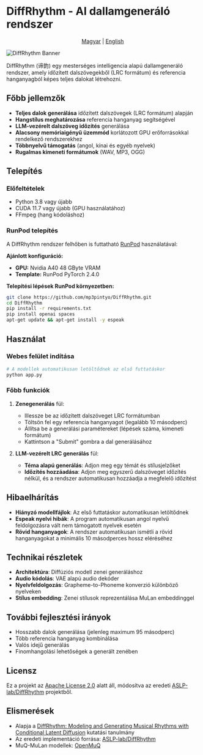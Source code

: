 # DiffRhythm - AI dallamgeneráló rendszer

<div align="center">
  <p>
    <a href="README.md">Magyar</a> |
    <a href="README_EN.md">English</a>
  </p>
</div>

![DiffRhythm Banner](https://github.com/ASLP-lab/DiffRhythm.github.io/blob/main/static/images/diffrhythem-logo-name.jpg?raw=true)

DiffRhythm (谛韵) egy mesterséges intelligencia alapú dallamgeneráló rendszer, amely időzített dalszövegekből (LRC formátum) és referencia hanganyagból képes teljes dalokat létrehozni.

## Főbb jellemzők

- **Teljes dalok generálása** időzített dalszövegek (LRC formátum) alapján
- **Hangstílus meghatározása** referencia hanganyag segítségével
- **LLM-vezérelt dalszöveg időzítés** generálása
- **Alacsony memóriaigényű üzemmód** korlátozott GPU erőforrásokkal rendelkező rendszerekhez
- **Többnyelvű támogatás** (angol, kínai és egyéb nyelvek)
- **Rugalmas kimeneti formátumok** (WAV, MP3, OGG)

## Telepítés

### Előfeltételek

- Python 3.8 vagy újabb
- CUDA 11.7 vagy újabb (GPU használatához)
- FFmpeg (hang kódoláshoz)

### RunPod telepítés

A DiffRhythm rendszer felhőben is futtatható [RunPod](https://runpod.io?ref=2pdhmpu1) használatával:

**Ajánlott konfiguráció:**
- **GPU:** Nvidia A40 48 GByte VRAM
- **Template:** RunPod PyTorch 2.4.0

**Telepítési lépések RunPod környezetben:**
```bash
git clone https://github.com/mp3pintyo/DiffRhythm.git
cd DiffRhythm
pip install -r requirements.txt
pip install openai spaces
apt-get update && apt-get install -y espeak
```

## Használat

### Webes felület indítása

```bash
# A modellek automatikusan letöltődnek az első futtatáskor
python app.py
```

### Főbb funkciók

1. **Zenegenerálás** fül:
   - Illessze be az időzített dalszöveget LRC formátumban
   - Töltsön fel egy referencia hanganyagot (legalább 10 másodperc)
   - Állítsa be a generálási paramétereket (lépések száma, kimeneti formátum)
   - Kattintson a "Submit" gombra a dal generálásához

2. **LLM-vezérelt LRC generálás** fül:
   - **Téma alapú generálás**: Adjon meg egy témát és stílusjelzőket
   - **Időzítés hozzáadása**: Adjon meg egyszerű dalszöveget időzítés nélkül, és a rendszer automatikusan hozzáadja a megfelelő időzítést

## Hibaelhárítás

- **Hiányzó modellfájlok**: Az első futtatáskor automatikusan letöltődnek
- **Espeak nyelvi hibák**: A program automatikusan angol nyelvű feldolgozásra vált nem támogatott nyelvek esetén
- **Rövid hanganyagok**: A rendszer automatikusan ismétli a rövid hanganyagokat a minimális 10 másodperces hossz eléréséhez

## Technikai részletek

- **Architektúra**: Diffúziós modell zenei generáláshoz
- **Audio kódolás**: VAE alapú audio dekóder
- **Nyelvfeldolgozás**: Grapheme-to-Phoneme konverzió különböző nyelveken
- **Stílus embedding**: Zenei stílusok reprezentálása MuLan embeddinggel

## További fejlesztési irányok

- Hosszabb dalok generálása (jelenleg maximum 95 másodperc)
- Több referencia hanganyag kombinálása
- Valós idejű generálás
- Finomhangolási lehetőségek a generált zenében

## Licensz

Ez a projekt az [Apache License 2.0](LICENSE) alatt áll, módosítva az eredeti [ASLP-lab/DiffRhythm](https://github.com/ASLP-lab/DiffRhythm) projektből.

## Elismerések

- Alapja a [DiffRhythm: Modeling and Generating Musical Rhythms with Conditional Latent Diffusion](https://arxiv.org/abs/2503.01183) kutatási tanulmány
- Az eredeti implementáció forrása: [ASLP-lab/DiffRhythm](https://github.com/ASLP-lab/DiffRhythm)
- MuQ-MuLan modellek: [OpenMuQ](https://github.com/OpenMuQ/MuQ)